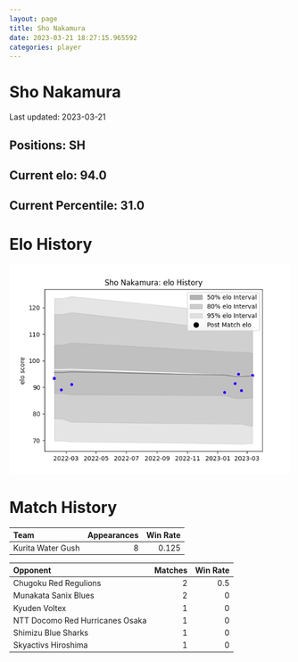 ```yaml
---  
layout: page  
title: Sho Nakamura  
date: 2023-03-21 18:27:15.965592  
categories: player  
---
```

# Sho Nakamura


Last updated: 2023-03-21
## Positions: SH

## Current elo: 94.0

## Current Percentile: 31.0

# Elo History


![elo history](history_ShoNakamura.png)
# Match History


| Team              |   Appearances |   Win Rate |
|:------------------|--------------:|-----------:|
| Kurita Water Gush |             8 |      0.125 |

| Opponent                        |   Matches |   Win Rate |
|:--------------------------------|----------:|-----------:|
| Chugoku Red Regulions           |         2 |        0.5 |
| Munakata Sanix Blues            |         2 |        0   |
| Kyuden Voltex                   |         1 |        0   |
| NTT Docomo Red Hurricanes Osaka |         1 |        0   |
| Shimizu Blue Sharks             |         1 |        0   |
| Skyactivs Hiroshima             |         1 |        0   |
